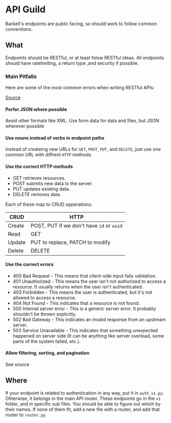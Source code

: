 # API Guild

Barbell's endpoints are public facing, so should work to follow common conventions.

## What

Endpoints should be RESTful, or at least folow RESTful ideas. All endpoints should have ratelimiting, a return type ,and security if possible.

### Main Pitfalls

Here are some of the most common errors when writing RESTful APIs:

[Source](https://stackoverflow.blog/2020/03/02/best-practices-for-rest-api-design/)

#### Perfer JSON where possible

Avoid other formats like XML. Use form data for data and files, but JSON wherever possible

#### Use nouns instead of verbs in endpoint paths

Instead of createing new URLs for `GET`, `POST`, `PUT`, and `DELETE`, just use one common URL with diffrent `HTTP` methods.

#### Use the correct HTTP methods

* GET retrieves resources.
* POST submits new data to the server.
* PUT updates existing data.
* DELETE removes data.

Each of these map to CRUD opperations:

| CRUD | HTTP |
|------|------|
| Create | POST, PUT if we don't have `id` or `uuid` |
| Read | GET | 
| Update | PUT to replace, PATCH to modify |
| Delete | DELETE |

#### Use the correct errors

* 400 Bad Request - This means that client-side input fails validation.
* 401 Unauthorized - This means the user isn't not authorized to access a resource. It usually returns when the user isn't authenticated.
* 403 Forbidden - This means the user is authenticated, but it's not allowed to access a resource.
* 404 Not Found - This indicates that a resource is not found.
* 500 Internal server error - This is a generic server error. It probably shouldn't be thrown explicitly.
* 502 Bad Gateway - This indicates an invalid response from an upstream server.
* 503 Service Unavailable - This indicates that something unexpected happened on server side (It can be anything like server overload, some parts of the system failed, etc.).

#### Allow filtering, sorting, and pagination

See source

## Where

If your endpoint is related to authentication in any way, put it in `auth_v1.py`. Otherwise, it belongs in the main API router. These endpoints go in the `v1` folder, and in specific sub files. You should be able to figure out which by their names. If none of them fit, add a new file with a router, and add that router to `router.py`
